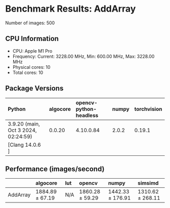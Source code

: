 # Benchmark Results: AddArray

Number of images: 500

## CPU Information

- CPU: Apple M1 Pro
- Frequency: Current: 3228.00 MHz, Min: 600.00 MHz, Max: 3228.00 MHz
- Physical cores: 10
- Total cores: 10

## Package Versions

| Python                                | algocore   | opencv-python-headless   | numpy   | torchvision   |
|:--------------------------------------|:-----------|:-------------------------|:--------|:--------------|
| 3.9.20 (main, Oct  3 2024, 02:24:59)  | 0.0.20     | 4.10.0.84                | 2.0.2   | 0.19.1        |
| [Clang 14.0.6 ]                       |            |                          |         |               |

## Performance (images/second)

|          | algocore        | lut   | opencv          | numpy            | simsimd          |
|:---------|:----------------|:------|:----------------|:-----------------|:-----------------|
| AddArray | 1884.89 ± 67.19 | N/A   | 1860.28 ± 59.29 | 1442.33 ± 176.91 | 1310.62 ± 268.11 |

